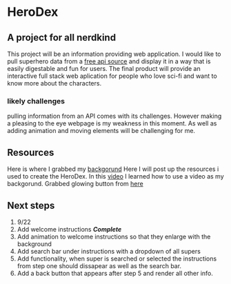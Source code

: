 # HeroDex
## A project for all nerdkind
This project will be an information providing web application. I would like to pull superhero data from a [free api source](https://superheroapi.com/try-now.html) and display it in a way that is easily digestable and fun for users. The final product will provide an interactive full stack web aplication for people who love sci-fi and want to know more about the characters.
### likely challenges
pulling information from an API comes with its challenges. However making a pleasing to the eye webpage is my weakness in this moment. As well as adding animation and moving elements will be challenging for me.
## Resources
Here is where I grabbed my [backgorund](https://pixabay.com/videos/tunnel-futuristic-scifi-sci-fi-27438/)
Here I will post up the resources i used to create the HeroDex.
In this [video](https://www.youtube.com/watch?v=znqUwx0b0HI) I learned how to use a video as my backgorund.
Grabbed glowing button from [here](https://codepen.io/Ks145/pen/MWGxbYr)
## Next steps
1. 9/22 
2. Add welcome instructions ***Complete***
3. Add animation to welcome instructions so that they enlarge with the background
4. Add search bar under instructions with a dropdown of all supers
5. Add functionality, when super is searched or selected the instructions from step one should dissapear as well as the search bar.
6. Add a back button that appears after step 5 and render all other info.

